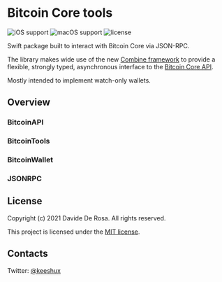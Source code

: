 # Bitcoin Core tools

![iOS support](https://img.shields.io/badge/iOS-14+-blue.svg)
![macOS support](https://img.shields.io/badge/macOS-11+-blue.svg)
![license](https://img.shields.io/badge/license-MIT-lightgrey.svg)

Swift package built to interact with Bitcoin Core via JSON-RPC.

The library makes wide use of the new [Combine framework][dep-combine] to provide a flexible, strongly typed, asynchronous interface to the [Bitcoin Core API][dep-bitcoin-core-api].

Mostly intended to implement watch-only wallets.

## Overview

### BitcoinAPI

### BitcoinTools

### BitcoinWallet

### JSONRPC

## License

Copyright (c) 2021 Davide De Rosa. All rights reserved.

This project is licensed under the [MIT license][license-content].

## Contacts

Twitter: [@keeshux][about-twitter]

[dep-combine]: https://developer.apple.com/documentation/combine
[dep-bitcoin-core-api]: https://developer.bitcoin.org/reference/rpc/

[license-content]: LICENSE

[about-twitter]: https://twitter.com/keeshux
